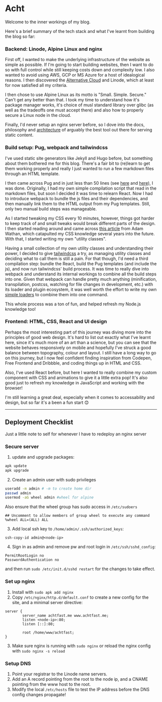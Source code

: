 # Acht
Welcome to the inner workings of my blog.

Here's a brief summary of the tech stack and what I've learnt from building the blog so far:
### Backend: Linode, Alpine Linux and nginx
First off, I wanted to make the underlying infrastructure of the website as simple as possible. If I'm going to start building websites, then I want to do so with full control while still keeping costs down and complexity low. I also wanted to avoid using AWS, GCP or MS Azure for a host of idealogical reasons. I then discovered the [Alternative Cloud](https://www.linode.com/category/alternative-cloud/) and Linode, which at least for now satisfied all my criteria. 

I then chose to use Alpine Linux as its motto is "Small. Simple. Secure." Can't get any better than that. I took my time to understand how it's package manager works, it's choice of musl standard library over glibc (as well as the tradeoffs one must accept there) and also how to properly secure a Linux node in the cloud. 

Finally, I'd never setup an nginx server before, so I dove into the docs, philosophy and [architecture](http://aosabook.org/en/nginx.html) of arguably the best tool out there for serving static content. 


### Build setup: Pug, webpack and tailwindcss
I've used static site generators like Jekyll and Hugo before, but something about them bothered me for this blog. There's a fair bit to (re)learn to get them working properly and really I just wanted to run a few markdown files through an HTML template. 

I then came across Pug and in just less than 50 lines (see [here](https://github.com/deanrobertcook/acht/blob/main/src/index.pug) and [here](https://github.com/deanrobertcook/acht/blob/main/src/post.pug)), I was done. Originally, I had my own simple compilation script that read in the markdown files, but soon I decided it was time to relearn React. Now I had to introduce webpack to bundle the js files and their dependencies, and then manually link them to the HTML output from my Pug templates. Still, only two manual build steps was manageable. 

As I started tweaking my CSS every 10 minutes, however, things got harder to keep track of and small tweaks would break different parts of the design. I then started reading around and came across [this article](https://adamwathan.me/css-utility-classes-and-separation-of-concerns/) from Adam Wathan, which catapulted my CSS knowledge several years into the future. With that, I started writing my own "utility classes".

Having a small collection of my own utility classes and understanding their power, I decided to give [tailwindcss](https://tailwindcss.com/) a try, as managing utility classes and deciding what to call them is still a pain. For that though, I'd need a third compilation step: bundle the React, build the Pug templates (and include the js), and now run tailwindcss' build process. It was time to really dive into webpack and understand its internal workings to combine all the build steps into one. Given that webpack can handle pretty much anything (minification, transpilation, postcss, watching for file changes in development, etc.) with its loader and plugin ecosystem, it was well worth the effort to write my own [simple loaders](https://github.com/deanrobertcook/acht/tree/main/loaders) to combine them into one command.

This whole process was a ton of fun, and helped refresh my Node.js knowledge too!

### Frontend: HTML, CSS, React and UI design
Perhaps the most interesting part of this journey was diving more into the principles of good web design. It's hard to list out exactly what I've learnt here, since it's much more of an art than a science, but you can see that the website behaves responsively on mobile and hopefully I've struck a good balance between topography, colour and layout. I still have a long way to go on this journey, but I now feel confident finding inspiration from Codepen, Free Frontend and Dribbble, and coding things up in HTML and CSS.

Also, I've used React before, but here I wanted to really combine my custom component with CSS and animations to give it a little extra pop! It's also good just to refresh my knowledge in JavaScript and working with the browser!

I'm still learning a great deal, especially when it comes to accessability and design, but so far it's a been a fun start 😊

---
## Deployment Checklist
Just a little note to self for whenever I have to redeploy an nginx server

### Secure server
1. update and upgrade packages:
```bash
apk update
apk upgrade
```

2. Create an admin user with sudo privileges
```bash
useradd -m admin # -m to create home dir
passwd admin
usermod -aG wheel admin #wheel for alpine
```
Also ensure that the wheel group has sudo access in `/etc/sudoers`
```
## Uncomment to allow members of group wheel to execute any command
%wheel ALL=(ALL) ALL
```

3. Add local ssh key to `/home/admin/.ssh/authorized_keys`:
```
ssh-copy-id admin@<node-ip>
```

4. Sign in as admin and remove pw and root login in `/etc/ssh/sshd_config`:
```
PermitRootLogin no
PasswordAuthentication no
```

and then run `sudo /etc/init.d/sshd restart` for the changes to take effect.

### Set up nginx
1. Install with `sudo apk add nginx`
2. Copy `/etc/nginx/http.d/default.conf` to create a new config for the site, and a minimal server directive:
```
server {
        server_name achtfast.me www.achtfast.me;
        listen <node-ip>:80;
        listen [::]:80;

        root /home/www/achtfast;
}
```
3. Make sure nginx is running with `sudo nginx` or reload the nginx config with `sudo nginx -s reload`

### Setup DNS
1. Point your registrar to the Linode name servers.
2. Add an A record pointing from the root to the node ip, and a CNAME pointing from the www host to the root.
3. Modify the local `/etc/hosts` file to test the IP address before the DNS config changes propagate!